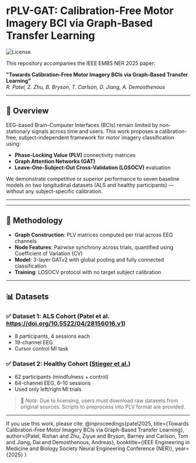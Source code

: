 # rPLV-GAT: Calibration-Free Motor Imagery BCI via Graph-Based Transfer Learning

![License](https://img.shields.io/badge/license-MIT-blue.svg)

This repository accompanies the IEEE EMBS NER 2025 paper:

**"Towards Calibration-Free Motor Imagery BCIs via Graph-Based Transfer Learning"**  
*R. Patel, Z. Zhu, B. Bryson, T. Carlson, D. Jiang, A. Demosthenous*

---

## 🧠 Overview

EEG-based Brain–Computer Interfaces (BCIs) remain limited by non-stationary signals across time and users. This work proposes a calibration-free, subject-independent framework for motor imagery classification using:

- **Phase-Locking Value (PLV)** connectivity matrices
- **Graph Attention Networks (GAT)**
- **Leave-One-Subject-Out Cross-Validation (LOSOCV)** evaluation

We demonstrate competitive or superior performance to seven baseline models on two longitudinal datasets (ALS and healthy participants) — without any subject-specific calibration.

---


---

## 🧪 Methodology

- **Graph Construction**: PLV matrices computed per trial across EEG channels
- **Node Features**: Pairwise synchrony across trials, quantified using Coefficient of Variation (CV)
- **Model**: 3-layer GATv2 with global pooling and fully connected classification
- **Training**: LOSOCV protocol with no target subject calibration

---

## 📊 Datasets

### ✅ Dataset 1: ALS Cohort (Patel et al. https://doi.org/10.5522/04/28156016.v1)
- 8 participants, 4 sessions each
- 19-channel EEG
- Cursor control MI task

### ✅ Dataset 2: Healthy Cohort ([Stieger et al.](https://physionet.org/content/mindful-mi-eeg/1.0.0/))
- 62 participants (mindfulness + control)
- 64-channel EEG, 6–10 sessions
- Used only left/right MI trials

> 📎 *Note*: Due to licensing, users must download raw datasets from original sources. Scripts to preprocess into PLV format are provided.

---

If you use this work, please cite: 
@inproceedings{patel2025,
  title={Towards Calibration-Free Motor Imagery BCIs via Graph-Based Transfer Learning},
  author={Patel, Rishan and Zhu, Ziyue and Bryson, Barney and Carlson, Tom and Jiang, Dai and Demosthenous, Andreas},
  booktitle={IEEE Engineering in Medicine and Biology Society Neural Engineering Conference (NER)},
  year={2025}
}

